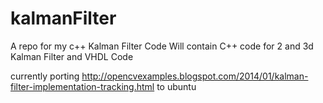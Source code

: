 # kalmanFilter
A repo for my c++ Kalman Filter Code
Will contain C++ code for 2 and 3d Kalman Filter and VHDL Code

currently porting http://opencvexamples.blogspot.com/2014/01/kalman-filter-implementation-tracking.html to ubuntu
